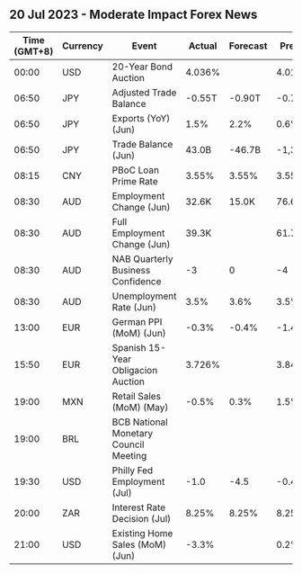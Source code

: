 ## 20 Jul 2023 - Moderate Impact Forex News
| Time (GMT+8) | Currency | Event | Actual | Forecast | Previous |
|------|----------|-------|--------|----------|----------|
| 00:00 | USD | 20-Year Bond Auction | 4.036% |  | 4.010% |
| 06:50 | JPY | Adjusted Trade Balance | -0.55T | -0.90T | -0.78T |
| 06:50 | JPY | Exports (YoY) (Jun) | 1.5% | 2.2% | 0.6% |
| 06:50 | JPY | Trade Balance (Jun) | 43.0B | -46.7B | -1,381.9B |
| 08:15 | CNY | PBoC Loan Prime Rate | 3.55% | 3.55% | 3.55% |
| 08:30 | AUD | Employment Change (Jun) | 32.6K | 15.0K | 76.6K |
| 08:30 | AUD | Full Employment Change (Jun) | 39.3K |  | 61.7K |
| 08:30 | AUD | NAB Quarterly Business Confidence | -3 | 0 | -4 |
| 08:30 | AUD | Unemployment Rate (Jun) | 3.5% | 3.6% | 3.5% |
| 13:00 | EUR | German PPI (MoM) (Jun) | -0.3% | -0.4% | -1.4% |
| 15:50 | EUR | Spanish 15-Year Obligacion Auction | 3.726% |  | 3.842% |
| 19:00 | MXN | Retail Sales (MoM) (May) | -0.5% | 0.3% | 1.5% |
| 19:00 | BRL | BCB National Monetary Council Meeting |  |  |  |
| 19:30 | USD | Philly Fed Employment (Jul) | -1.0 | -4.5 | -0.4 |
| 20:00 | ZAR | Interest Rate Decision (Jul) | 8.25% | 8.25% | 8.25% |
| 21:00 | USD | Existing Home Sales (MoM) (Jun) | -3.3% |  | 0.2% |
